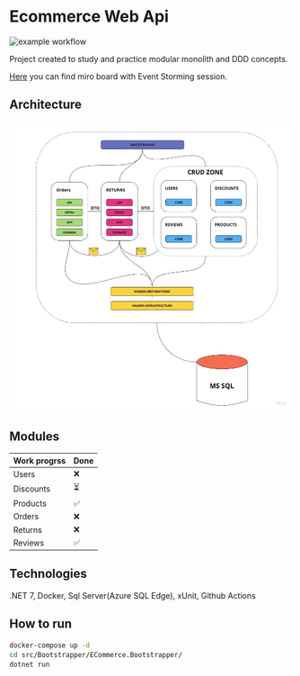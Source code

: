 # Ecommerce Web Api

![example workflow](https://github.com/MaciejNET/E-Commerce/actions/workflows/dotnet.yml/badge.svg)

Project created to study and practice modular monolith and DDD concepts.

[Here](https://miro.com/app/board/uXjVMy3rVUc=/?share_link_id=104061673349) you can find miro board with Event Storming session.

## Architecture
![image](EcommerceArchitecture.jpg)

## Modules
|Work progrss|Done|
|-------------|----|
|Users|❌|
|Discounts|⏳|
|Products|✅|
|Orders|❌|
|Returns|❌|
|Reviews|✅|

## Technologies
.NET 7, Docker, Sql Server(Azure SQL Edge), xUnit, Github Actions

## How to run
```bash
docker-compose up -d
cd src/Bootstrapper/ECommerce.Bootstrapper/
dotnet run
```